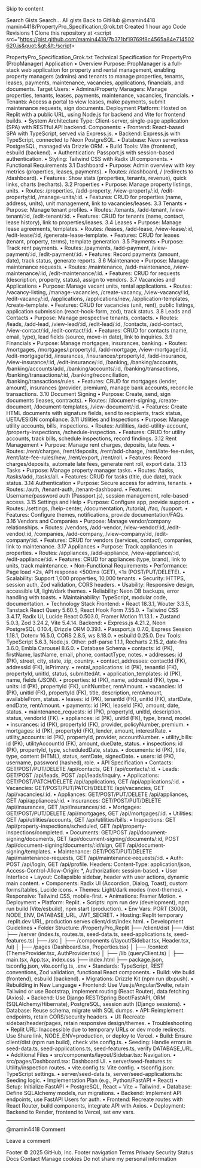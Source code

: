 Skip to content
 
Search Gists
Search...
All gists
Back to GitHub
@mamin4418
mamin4418/PropertyPro_Specification_Grok.txt
Created 1 hour ago
Code
Revisions
1
Clone this repository at &lt;script src=&quot;https://gist.github.com/mamin4418/7b371bf19769f8c4565a84e714502620.js&quot;&gt;&lt;/script&gt;
<script src="https://gist.github.com/mamin4418/7b371bf19769f8c4565a84e714502620.js"></script>
PropertyPro_Specification_Grok.txt
Technical Specification for PropertyPro (PropManager) Application
•	Overview Purpose: PropManager is a full-stack web application for property and rental management, enabling property managers (admins) and tenants to manage properties, tenants, leases, payments, maintenance, vacancies, applications, financials, and documents. Target Users:
•	Admins/Property Managers: Manage properties, tenants, leases, payments, maintenance, vacancies, financials.
•	Tenants: Access a portal to view leases, make payments, submit maintenance requests, sign documents. Deployment Platform: Hosted on Replit with a public URL, using Node.js for backend and Vite for frontend builds.
•	System Architecture Type: Client-server, single-page application (SPA) with RESTful API backend. Components:
•	Frontend: React-based SPA with TypeScript, served via Express.js.
•	Backend: Express.js with TypeScript, connected to Neon PostgreSQL.
•	Database: Neon serverless PostgreSQL, managed via Drizzle ORM.
•	Build Tools: Vite (frontend), esbuild (backend).
•	Authentication: Passport.js with session-based authentication.
•	Styling: Tailwind CSS with Radix UI components.
•	Functional Requirements 3.1 Dashboard
•	Purpose: Admin overview with key metrics (properties, leases, payments).
•	Routes: /dashboard, / (redirects to /dashboard).
•	Features: Show stats (properties, tenants, revenue), quick links, charts (recharts).
3.2 Properties
•	Purpose: Manage property listings, units.
•	Routes: /properties, /add-property, /view-property/:id, /edit-property/:id, /manage-units/:id.
•	Features: CRUD for properties (name, address, units), unit management, link to vacancies/leases.
3.3 Tenants
•	Purpose: Manage tenant profiles.
•	Routes: /tenants, /add-tenant, /view-tenant/:id, /edit-tenant/:id.
•	Features: CRUD for tenants (name, contact, lease history), link to properties/leases.
3.4 Leases
•	Purpose: Manage lease agreements, templates.
•	Routes: /leases, /add-lease, /view-lease/:id, /edit-lease/:id, /generate-lease-template.
•	Features: CRUD for leases (tenant, property, terms), template generation.
3.5 Payments
•	Purpose: Track rent payments.
•	Routes: /payments, /add-payment, /view-payment/:id, /edit-payment/:id.
•	Features: Record payments (amount, date), track status, generate reports.
3.6 Maintenance
•	Purpose: Manage maintenance requests.
•	Routes: /maintenance, /add-maintenance, /view-maintenance/:id, /edit-maintenance/:id.
•	Features: CRUD for requests (description, property, status), assign to vendors.
3.7 Vacancies and Applications
•	Purpose: Manage vacant units, rental applications.
•	Routes: /vacancy-listing, /manage-vacancies, /create-vacancy, /view-vacancy/:id, /edit-vacancy/:id, /applications, /applications/new, /application-templates, /create-template.
•	Features: CRUD for vacancies (unit, rent), public listings, application submission (react-hook-form, zod), track status.
3.8 Leads and Contacts
•	Purpose: Manage prospective tenants, contacts.
•	Routes: /leads, /add-lead, /view-lead/:id, /edit-lead/:id, /contacts, /add-contact, /view-contact/:id, /edit-contact/:id.
•	Features: CRUD for contacts (name, email, type), lead fields (source, move-in date), link to inquiries.
3.9 Financials
•	Purpose: Manage mortgages, insurances, banking.
•	Routes: /mortgages, /mortgages/:propertyId, /add-mortgage, /view-mortgage/:id, /edit-mortgage/:id, /insurances, /insurances/:propertyId, /add-insurance, /view-insurance/:id, /edit-insurance/:id, /banking, /banking/accounts, /banking/accounts/add, /banking/accounts/:id, /banking/transactions, /banking/transactions/:id, /banking/reconciliation, /banking/transactions/rules.
•	Features: CRUD for mortgages (lender, amount), insurances (provider, premium), manage bank accounts, reconcile transactions.
3.10 Document Signing
•	Purpose: Create, send, sign documents (leases, contracts).
•	Routes: /document-signing, /create-document, /document-templates, /view-document/:id.
•	Features: Create HTML documents with signature fields, send to recipients, track status, UETA/ESIGN compliance.
3.11 Utilities and Inspections
•	Purpose: Manage utility accounts, bills, inspections.
•	Routes: /utilities, /add-utility-account, /property-inspections, /schedule-inspection.
•	Features: CRUD for utility accounts, track bills, schedule inspections, record findings.
3.12 Rent Management
•	Purpose: Manage rent charges, deposits, late fees.
•	Routes: /rent/charges, /rent/deposits, /rent/add-charge, /rent/late-fee-rules, /rent/late-fee-rules/new, /rent/export, /rent/roll.
•	Features: Record charges/deposits, automate late fees, generate rent roll, export data.
3.13 Tasks
•	Purpose: Manage property manager tasks.
•	Routes: /tasks, /tasks/add, /tasks/all.
•	Features: CRUD for tasks (title, due date), track status.
3.14 Authentication
•	Purpose: Secure access for admins, tenants.
•	Routes: /auth, /tenant-auth, /tenant-dashboard.
•	Features: Username/password auth (Passport.js), session management, role-based access.
3.15 Settings and Help
•	Purpose: Configure app, provide support.
•	Routes: /settings, /help-center, /documentation, /tutorial, /faq, /support.
•	Features: Configure themes, notifications, provide documentation/FAQs.
3.16 Vendors and Companies
•	Purpose: Manage vendor/company relationships.
•	Routes: /vendors, /add-vendor, /view-vendor/:id, /edit-vendor/:id, /companies, /add-company, /view-company/:id, /edit-company/:id.
•	Features: CRUD for vendors (services, contact), companies, link to maintenance.
3.17 Appliances
•	Purpose: Track appliances in properties.
•	Routes: /appliances, /add-appliance, /view-appliance/:id, /edit-appliance/:id.
•	Features: CRUD for appliances (type, brand), link to units, track maintenance.
•	Non-Functional Requirements
•	Performance: Page load <2s, API response <500ms (GET), <1s (POST/PUT/DELETE).
•	Scalability: Support 1,000 properties, 10,000 tenants.
•	Security: HTTPS, session auth, Zod validation, CORS headers.
•	Usability: Responsive design, accessible UI, light/dark themes.
•	Reliability: Neon DB backups, error handling with toasts.
•	Maintainability: TypeScript, modular code, documentation.
•	Technology Stack Frontend:
•	React 18.3.1, Wouter 3.3.5, Tanstack React Query 5.60.5, React Hook Form 7.55.0.
•	Tailwind CSS 3.4.17, Radix UI, Lucide React 0.503.0, Framer Motion 11.13.1.
•	Zustand 5.0.3, Zod 3.24.2, Vite 5.4.14. Backend:
•	Express.js 4.21.2, Neon PostgreSQL 0.10.4, Drizzle ORM 0.39.1.
•	Passport.js 0.7.0, Express Session 1.18.1, Dotenv 16.5.0, CORS 2.8.5, ws 8.18.0.
•	esbuild 0.25.0. Dev Tools: TypeScript 5.6.3, Node.js. Other: pdf-parse 1.1.1, Recharts 2.15.2, date-fns 3.6.0, Embla Carousel 8.6.0.
•	Database Schema
•	contacts: id (PK), firstName, lastName, email, phone, contactType, notes.
•	addresses: id (PK), street, city, state, zip, country.
•	contact_addresses: contactId (FK), addressId (FK), isPrimary.
•	rental_applications: id (PK), tenantId (FK), propertyId, unitId, status, submittedAt.
•	application_templates: id (PK), name, fields (JSON).
•	properties: id (PK), name, addressId (FK), type.
•	units: id (PK), propertyId (FK), unitNumber, rentAmount.
•	vacancies: id (PK), unitId (FK), propertyId (FK), title, description, rentAmount, availableFrom, status.
•	leases: id (PK), tenantId (FK), unitId (FK), startDate, endDate, rentAmount.
•	payments: id (PK), leaseId (FK), amount, date, status.
•	maintenance_requests: id (PK), propertyId, unitId, description, status, vendorId (FK).
•	appliances: id (PK), unitId (FK), type, brand, model.
•	insurances: id (PK), propertyId (FK), provider, policyNumber, premium.
•	mortgages: id (PK), propertyId (FK), lender, amount, interestRate.
•	utility_accounts: id (PK), propertyId, provider, accountNumber.
•	utility_bills: id (PK), utilityAccountId (FK), amount, dueDate, status.
•	inspections: id (PK), propertyId, type, scheduledDate, status.
•	documents: id (PK), title, type, content (HTML), status, sentDate, signedDate.
•	users: id (PK), username, password (hashed), role.
•	API Specification
•	Contacts: GET/POST/PUT/DELETE /api/contacts, GET /api/contacts/:id.
•	Leads: GET/POST /api/leads, POST /api/leads/inquiry.
•	Applications: GET/POST/PATCH/DELETE /api/applications, GET /api/applications/:id.
•	Vacancies: GET/POST/PUT/PATCH/DELETE /api/vacancies, GET /api/vacancies/:id.
•	Appliances: GET/POST/PUT/DELETE /api/appliances, GET /api/appliances/:id.
•	Insurances: GET/POST/PUT/DELETE /api/insurances, GET /api/insurances/:id.
•	Mortgages: GET/POST/PUT/DELETE /api/mortgages, GET /api/mortgages/:id.
•	Utilities: GET /api/utilities/accounts, GET /api/utilities/bills.
•	Inspections: GET /api/property-inspections/scheduled, GET /api/property-inspections/completed.
•	Documents: GET/POST /api/document-signing/documents, GET /api/document-signing/documents/:id, POST /api/document-signing/documents/:id/sign, GET /api/document-signing/templates.
•	Maintenance: GET/POST/PUT/DELETE /api/maintenance-requests, GET /api/maintenance-requests/:id.
•	Auth: POST /api/login, GET /api/profile. Headers: Content-Type: application/json, Access-Control-Allow-Origin: *, Authorization: session-based.
•	User Interface
•	Layout: Collapsible sidebar, header with user actions, dynamic main content.
•	Components: Radix UI (Accordion, Dialog, Toast), custom forms/tables, Lucide icons.
•	Themes: Light/dark modes (next-themes).
•	Responsive: Tailwind CSS, mobile-first.
•	Animations: Framer Motion.
•	Deployment
•	Platform: Replit.
•	Scripts: npm run dev (development), npm run build (Vite/esbuild), npm start (production).
•	Env Vars: PORT (3000), NODE_ENV, DATABASE_URL, JWT_SECRET.
•	Hosting: Replit temporary .replit.dev URL, production serves client/dist/index.html.
•	Development Guidelines
•	Folder Structure: /PropertyPro_Replit ├── /client/dist ├── /dist ├── /server (index.ts, routes.ts, seed-data.ts, seed-applications.ts, seed-features.ts) ├── /src │ ├── /components (/layout/Sidebar.tsx, Header.tsx, /ui) │ ├── /pages (Dashboard.tsx, Properties.tsx) │ ├── /context (ThemeProvider.tsx, AuthProvider.tsx) │ ├── /lib (queryClient.ts) │ ├── main.tsx, App.tsx, index.css ├── index.html ├── package.json, tsconfig.json, vite.config.ts, .env
•	Standards: TypeScript, REST conventions, Zod validation, functional React components.
•	Build: vite build (frontend), esbuild (backend).
•	Migrations: Drizzle Kit (npm run db:push).
•	Rebuilding in New Language
•	Frontend: Use Vue.js/Angular/Svelte, retain Tailwind or use Bootstrap, implement routing (React Router), data fetching (Axios).
•	Backend: Use Django REST/Spring Boot/FastAPI, ORM (SQLAlchemy/Hibernate), PostgreSQL, session auth (Django sessions).
•	Database: Reuse schema, migrate with SQL dumps.
•	API: Reimplement endpoints, retain CORS/security headers.
•	UI: Recreate sidebar/header/pages, retain responsive design/themes.
•	Troubleshooting
•	Replit URL: Inaccessible due to temporary URLs or dev mode redirects. Use Share link, NODE_ENV=production, or deploy to Vercel.
•	Build: Ensure client/dist (npm run build), check vite.config.ts.
•	Seeding: Handle errors in seed-data.ts, seed-applications.ts, seed-features.ts, verify DATABASE_URL.
•	Additional Files
•	src/components/layout/Sidebar.tsx: Navigation.
•	src/pages/Dashboard.tsx: Dashboard UI.
•	server/seed-features.ts: Utility/inspection routes.
•	vite.config.ts: Vite config.
•	tsconfig.json: TypeScript settings.
•	server/seed-data.ts, server/seed-applications.ts: Seeding logic.
•	Implementation Plan (e.g., Python/FastAPI + React)
•	Setup: Initialize FastAPI + PostgreSQL, React + Vite + Tailwind.
•	Database: Define SQLAlchemy models, run migrations.
•	Backend: Implement API endpoints, use FastAPI Users for auth.
•	Frontend: Recreate routes with React Router, build components, integrate API with Axios.
•	Deployment: Backend to Render, frontend to Vercel, set env vars.
________________________________________
@mamin4418
Comment
 
Leave a comment
 
Footer
© 2025 GitHub, Inc.
Footer navigation
Terms
Privacy
Security
Status
Docs
Contact
Manage cookies
Do not share my personal information
